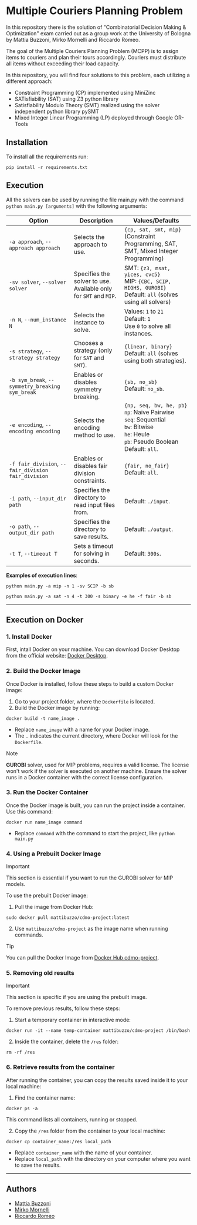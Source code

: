 # Multiple Couriers Planning Problem
In this repository there is the solution of "Combinatorial Decision Making & Optimization" exam carried out as a group work at the University of Bologna by Mattia Buzzoni, Mirko Mornelli and Riccardo Romeo.

The goal of the Multiple Couriers Planning Problem (MCPP) is to assign items to couriers and plan their tours accordingly. Couriers must distribute all items without exceeding their load capacity.

In this repository, you will find four solutions to this problem, each utilizing a different approach:
- Constraint Programming (CP) implemented using MiniZinc
- SATisfiability (SAT) using Z3 python library
- Satisfiability Modulo Theory (SMT) realized using the solver independent python library pySMT
- Mixed Integer Linear Programming (LP) deployed through Google OR-Tools

## Installation
To install all the requirements run:
```
pip install -r requirements.txt
```

## Execution
All the solvers can be used by running the file main.py with the command ``` python main.py [arguments] ``` with the following arguments:

| **Option**               | **Description**                                                                                                                                                         | **Values/Defaults**                                                                                                         |
|---------------------------|-------------------------------------------------------------------------------------------------------------------------------------------------------------------------|----------------------------------------------------------------------------------------------------------------------------|
| `-a approach`, `--approach approach` | Selects the approach to use.                                                                                                                              | `{cp, sat, smt, mip}` (Constraint Programming, SAT, SMT, Mixed Integer Programming)                                         |
| `-sv solver`, `--solver solver`      | Specifies the solver to use. Available only for `SMT` and `MIP`.                                                                                            | SMT: `{z3, msat, yices, cvc5}` <br> MIP: `{CBC, SCIP, HIGHS, GUROBI}` <br> Default: `all` (solves using all solvers)         |
| `-n N`, `--num_instance N`           | Selects the instance to solve.                                                                                                                            | Values: `1` to `21` <br> Default: `1` <br> Use `0` to solve all instances.                                                 |
| `-s strategy`, `--strategy strategy` | Chooses a strategy (only for `SAT` and `SMT`).                                                                                                             | `{linear, binary}` <br> Default: `all` (solves using both strategies).                                                     |
| `-b sym_break`, `--symmetry_breaking sym_break` | Enables or disables symmetry breaking.                                                                                                            | `{sb, no_sb}` <br> Default: `no_sb`.                                                                                       |
| `-e encoding`, `--encoding encoding` | Selects the encoding method to use.                                                                                                                        | `{np, seq, bw, he, pb}` <br> `np`: Naive Pairwise <br> `seq`: Sequential <br> `bw`: Bitwise <br> `he`: Heule <br> `pb`: Pseudo Boolean <br> Default: `all`. |
| `-f fair_division`, `--fair_division fair_division` | Enables or disables fair division constraints.                                                                                                     | `{fair, no_fair}` <br> Default: `all`.                                                                                     |
| `-i path`, `--input_dir path`        | Specifies the directory to read input files from.                                                                                                           | Default: `./input`.                                                                                                        |
| `-o path`, `--output_dir path`       | Specifies the directory to save results.                                                                                                                    | Default: `./output`.                                                                                                       |
| `-t T`, `--timeout T`                | Sets a timeout for solving in seconds.                                                                                                                     | Default: `300s`.                                                                                                           |

**Examples of execution lines**:
```
python main.py -a mip -n 1 -sv SCIP -b sb
```
```
python main.py -a sat -n 4 -t 300 -s binary -e he -f fair -b sb
```

---
## Execution on Docker

### 1. Install Docker
First, intall Docker on your machine. You can download Docker Desktop from the official website: [Docker Desktop](https://www.docker.com/products/docker-desktop/).

### 2. Build the Docker Image
Once Docker is installed, follow these steps to build a custom Docker image:
1. Go to your project folder, where the `Dockerfile` is located.
2. Build the Docker image by running:
  ```
  docker build -t name_image .
  ```
  - Replace `name_image` with a name for your Docker image.
  - The `.` indicates the current directory, where Docker will look for the `Dockerfile`.

> [!NOTE]
> **GUROBI** solver, used for MIP problems, requires a valid license. The license won't work if the solver is executed on another machine. Ensure the solver runs in a Docker container with the correct license configuration.

### 3. Run the Docker Container
Once the Docker image is built, you can run the project inside a container. Use this command:
  ```
  docker run name_image command
  ```
  - Replace `command` with the command to start the project, like `python main.py`

### 4. Using a Prebuilt Docker Image
>[!IMPORTANT]
>This section is essential if you want to run the GUROBI solver for MIP models.

To use the prebuilt Docker image:
1. Pull the image from Docker Hub:
```
sudo docker pull mattibuzzo/cdmo-project:latest
```
2. Use `mattibuzzo/cdmo-project` as the image name when running commands.

>[!TIP]
>You can pull the Docker Image from [Docker Hub cdmo-project](https://hub.docker.com/r/mattibuzzo/cdmo-project).

### 5. Removing old results
>[!IMPORTANT]
>This section is specific if you are using the prebuilt image.

To remove previous results, follow these steps:
1. Start a temporary container in interactive mode:
  ```
  docker run -it --name temp-container mattibuzzo/cdmo-project /bin/bash
  ```
2. Inside the container, delete the `/res` folder:
  ```
  rm -rf /res
  ```

### 6. Retrieve results from the container
After running the container, you can copy the results saved inside it to your local machine:
1. Find the container name:
  ```
  docker ps -a
  ```
  This command lists all containers, running or stopped.

2. Copy the `/res` folder from the container to your local machine:
  ```
  docker cp container_name:/res local_path
  ```
  - Replace `container_name` with the name of your container.
  - Replace `local_path` with the directory on your computer where you want to save the results.

---
## Authors
  - [Mattia Buzzoni](https://github.com/mattibuzzo13) 
  - [Mirko Mornelli](https://github.com/mirkomornelli)
  - [Riccardo Romeo](https://github.com/RiccardoRomeo01) 
